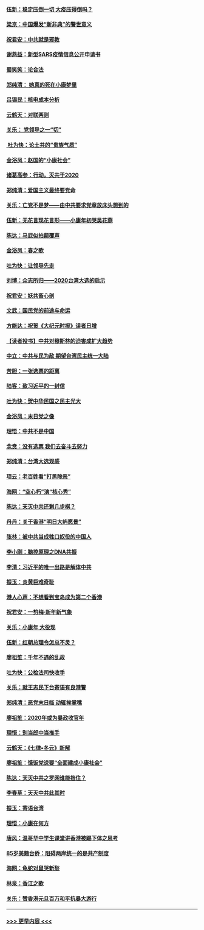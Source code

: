 #### [伍新：稳定压倒一切 大疫压得倒吗？](../pages/nsc993/n11812634.md?t=01222355) 
#### [梁京：中国爆发“新非典”的警世意义](../pages/nsc993/n11812554.md?t=01222355) 
#### [祝君安：中共就是邪教](../pages/nsc993/n11812431.md?t=01222355) 
#### [谢燕益：新型SARS疫情信息公开申请书](../pages/nsc993/n11808840.md?t=01222355) 
#### [蜀笑笑：论合法](../pages/nsc993/n11808064.md?t=01222355) 
#### [郑纯清： 她真的死在小康梦里](../pages/nsc993/n11806623.md?t=01222355) 
#### [吕锡民：核电成本分析](../pages/nsc993/n11806284.md?t=01222355) 
#### [云鹤天：对联两则](../pages/nsc993/n11805957.md?t=01222355) 
#### [关乐： 党领导之一“切”](../pages/nsc993/n11804505.md?t=01222355) 
#### [ 吐为快：论土共的“贵族气质”](../pages/nsc993/n11804490.md?t=01222355) 
#### [金浴凤：赵国的“小康社会”](../pages/nsc993/n11804452.md?t=01222355) 
#### [诸葛高参：行动，灭共于2020](../pages/nsc993/n11804120.md?t=01222355) 
#### [郑纯清：爱国主义最终要党命](../pages/nsc993/n11802197.md?t=01222355) 
#### [关乐：亡党不是梦——由中共要求党章放床头想到的](../pages/nsc993/n11802156.md?t=01222355) 
#### [伍新：无花言现花言形——小康年初哭吴花燕](../pages/nsc993/n11800044.md?t=01222355) 
#### [陈达：马屁似拍颠覆声](../pages/nsc993/n11800010.md?t=01222355) 
#### [金浴凤：春之歌](../pages/nsc993/n11797687.md?t=01222355) 
#### [吐为快：让领导先走](../pages/nsc993/n11797512.md?t=01222355) 
#### [刘博：众志所归——2020台湾大选的启示](../pages/nsc993/n11796878.md?t=01222355) 
#### [祝君安：妖共畜心剖](../pages/nsc993/n11794273.md?t=01222355) 
#### [文武：国民党的前途与命运](../pages/nsc993/n11794198.md?t=01222355) 
#### [方能达：祝贺《大纪元时报》读者日增](../pages/nsc993/n11793807.md?t=01222355) 
#### [【读者投书】中共对穆斯林的迫害成扩大趋势](../pages/nsc993/n11791371.md?t=01222355) 
#### [中立：中共与民为敌 期望台湾民主统一大陆](../pages/nsc993/n11790392.md?t=01222355) 
#### [苦胆：一张选票的距离](../pages/nsc993/n11788914.md?t=01222355) 
#### [陆客：致习近平的一封信](../pages/nsc993/n11788867.md?t=01222355) 
#### [吐为快：贺中华民国之民主光大](../pages/nsc993/n11788618.md?t=01222355) 
#### [金浴凤：末日党之像](../pages/nsc993/n11787475.md?t=01222355) 
#### [理悟：中共不是中国](../pages/nsc993/n11787463.md?t=01222355) 
#### [念贲：没有选票  我们去奋斗去努力](../pages/nsc993/n11787398.md?t=01222355) 
#### [郑纯清：台湾大选观感](../pages/nsc993/n11786210.md?t=01222355) 
#### [项云：老百姓看“打黑除恶”](../pages/nsc993/n11785398.md?t=01222355) 
#### [海网：“空心朽”演“核心秀”](../pages/nsc993/n11783874.md?t=01222355) 
#### [陈达：天灭中共还剩几步棋？](../pages/nsc993/n11783719.md?t=01222355) 
#### [丹丹：关于香港“明日大屿愿景”](../pages/nsc993/n11783273.md?t=01222355) 
#### [张林：被中共当成牲口奴役的中国人](../pages/nsc993/n11782397.md?t=01222355) 
#### [李小刚：脑控原理之DNA共振](../pages/nsc993/n11780962.md?t=01222355) 
#### [李清：习近平的唯一出路是解体中共](../pages/nsc993/n11780866.md?t=01222355) 
#### [振玉：炎黄巨难奇耻](../pages/nsc993/n11779632.md?t=01222355) 
#### [港人心声：不想看到宝岛成为第二个香港](../pages/nsc993/n11778817.md?t=01222355) 
#### [祝君安：一剪梅‧新年新气象](../pages/nsc993/n11776340.md?t=01222355) 
#### [关乐：小康年 大役现](../pages/nsc993/n11774213.md?t=01222355) 
#### [伍新：红朝总理令怎总不灵？](../pages/nsc993/n11770813.md?t=01222355) 
#### [廖祖笙：千年不遇的乱政](../pages/nsc993/n11770373.md?t=01222355) 
#### [吐为快：公检法司快收手](../pages/nsc993/n11770359.md?t=01222355) 
#### [关乐：就王志民下台寄语有良港警](../pages/nsc993/n11769903.md?t=01222355) 
#### [郑纯清：恶党末日临 动辄挨掌嘴](../pages/nsc993/n11769356.md?t=01222355) 
#### [廖祖笙：2020年或为暴政收官年](../pages/nsc993/n11768216.md?t=01222355) 
#### [理悟：别当郎中当推手](../pages/nsc993/n11768243.md?t=01222355) 
#### [云鹤天：《七律▪冬云》新解](../pages/nsc993/n11768204.md?t=01222355) 
#### [廖祖笙：饿饭党说要“全面建成小康社会”](../pages/nsc993/n11767482.md?t=01222355) 
#### [陈达：天灭中共之罗网谁能挡住？](../pages/nsc993/n11767465.md?t=01222355) 
#### [李春草：天灭中共此其时](../pages/nsc993/n11767452.md?t=01222355) 
#### [振玉：寄语台湾](../pages/nsc993/n11767432.md?t=01222355) 
#### [理悟：小康在何方](../pages/nsc993/n11767394.md?t=01222355) 
#### [唐风：温哥华中学生课堂讲香港被踢下体之思考](../pages/nsc993/n11766848.md?t=01222355) 
#### [85岁美籍台侨：阻碍两岸统一的是共产制度](../pages/nsc993/n11765043.md?t=01222355) 
#### [海网：龟蛇对鼠哭新愁](../pages/nsc993/n11764895.md?t=01222355) 
#### [林泉：香江之歌](../pages/nsc993/n11764415.md?t=01222355) 
#### [关乐：赞香港元旦百万和平抗暴大游行](../pages/nsc993/n11764382.md?t=01222355) 

----
#### [ >>> 更早内容 <<< ](../indexes/nsc993-earlier.md)
